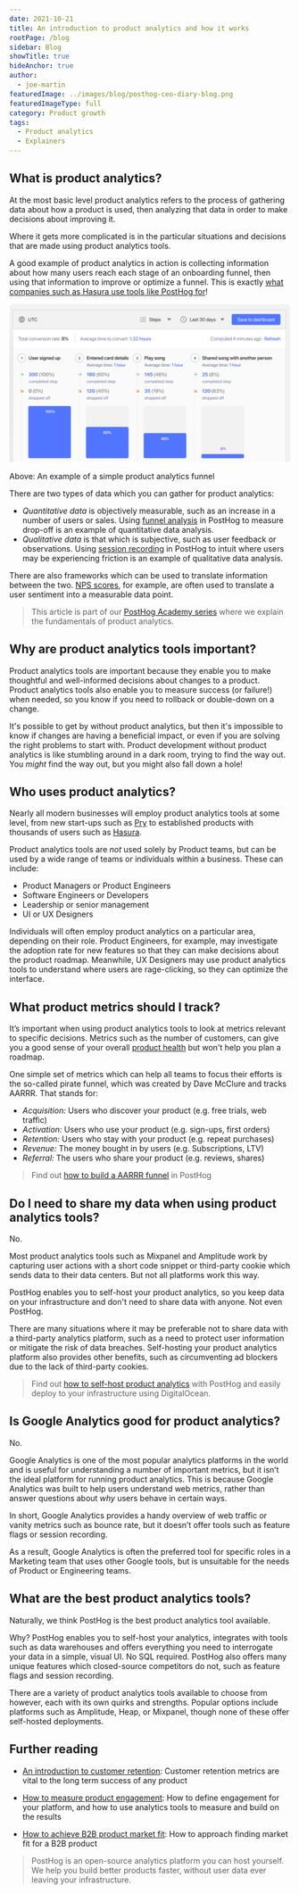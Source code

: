 ```yaml
---
date: 2021-10-21
title: An introduction to product analytics and how it works
rootPage: /blog
sidebar: Blog
showTitle: true
hideAnchor: true
author:
  - joe-martin
featuredImage: ../images/blog/posthog-ceo-diary-blog.png
featuredImageType: full
category: Product growth
tags:
  - Product analytics
  - Explainers
---
```

## What is product analytics?

At the most basic level product analytics refers to the process of gathering data about how a product is used, then analyzing that data in order to make decisions about improving it.

Where it gets more complicated is in the particular situations and decisions that are made using product analytics tools.

A good example of product analytics in action is collecting information about how many users reach each stage of an onboarding funnel, then using that information to improve or optimize a funnel. This is exactly [what companies such as Hasura use tools like PostHog for](/customers/hasura)!

![Product analytics funnel](../images/tutorials/pirate-funnel/slide-funnels.png)

<p align = "center"><figcaption>Above: An example of a simple product analytics funnel</figcaption>
</p>

There are two types of data which you can gather for product analytics:

- *Quantitative data* is objectively measurable, such as an increase in a number of users or sales. Using [funnel analysis](/docs/user-guides/funnels) in PostHog to measure drop-off is an example of quantitative data analysis.
- *Qualitative data* is that which is subjective, such as user feedback or observations. Using [session recording](/docs/user-guides/recordings) in PostHog to intuit where users may be experiencing friction is an example of qualitative data analysis.

There are also frameworks which can be used to translate information between the two. [NPS scores](/apps/nps-survey-app), for example, are often used to translate a user sentiment into a measurable data point.

> This article is part of our [PostHog Academy series](/tracks) where we explain the fundamentals of product analytics.

## Why are product analytics tools important?

Product analytics tools are important because they enable you to make thoughtful and well-informed decisions about changes to a product. Product analytics tools also enable you to measure success (or failure!) when needed, so you know if you need to rollback or double-down on a change. 

It's possible to get by without product analytics, but then it's impossible to know if changes are having a beneficial impact, or even if you are solving the right problems to start with. Product development without product analytics is like stumbling around in a dark room, trying to find the way out. You _might_ find the way out, but you might also fall down a hole! 

## Who uses product analytics?

Nearly all modern businesses will employ product analytics tools at some level, from new start-ups such as [Pry](/customers/pry) to established products with thousands of users such as [Hasura](/customers/hasura).

Product analytics tools are _not_ used solely by Product teams, but can be used by a wide range of teams or individuals within a business. These can include:

- Product Managers or Product Engineers
- Software Engineers or Developers
- Leadership or senior management
- UI or UX Designers

Individuals will often employ product analytics on a particular area, depending on their role. Product Engineers, for example, may investigate the adoption rate for new features so that they can make decisions about the product roadmap. Meanwhile, UX Designers may use product analytics tools to understand where users are rage-clicking, so they can optimize the interface. 

<BorderWrapper>
    <Quote
        imageSource="/images/customers/joe.png"
        size="md"
        name="Joe Saunderson"
        title="Software Engineer, Mention Me"
        quote={`“We use feature flags to issue changes to 50% of users and then compare the effect. Experiment, find results, decide where to focus and then iterate.”`}
    />
</BorderWrapper>


## What product metrics should I track?

It’s important when using product analytics tools to look at metrics relevant to specific decisions. Metrics such as the number of customers, can give you a good sense of your overall [product health](/blog/product-health-metrics) but won't help you plan a roadmap.

One simple set of metrics which can help all teams to focus their efforts is the so-called pirate funnel, which was created by Dave McClure and tracks AARRR. That stands for:

- *Acquisition:* Users who discover your product (e.g. free trials, web traffic)
- *Activation:* Users who use your product (e.g. sign-ups, first orders)
- *Retention:* Users who stay with your product (e.g. repeat purchases)
- *Revenue:* The money bought in by users (e.g. Subscriptions, LTV)
- *Referral:* The users who share your product (e.g. reviews, shares)

> Find out [how to build a AARRR funnel](/blog/aarrr-pirate-funnel) in PostHog

## Do I need to share my data when using product analytics tools?

No. 

Most product analytics tools such as Mixpanel and Amplitude work by capturing user actions with a short code snippet or third-party cookie which sends data to their data centers. But not all platforms work this way.

PostHog enables you to self-host your product analytics, so you keep data on your infrastructure and don't need to share data with anyone. Not even PostHog. 

There are many situations where it may be preferable not to share data with a third-party analytics platform, such as a need to protect user information or mitigate the risk of data breaches. Self-hosting your product analytics platform also provides other benefits, such as circumventing ad blockers due to the lack of third-party cookies.

> Find out [how to self-host product analytics](/docs/self-host) with PostHog and easily deploy to your infrastructure using DigitalOcean. 

## Is Google Analytics good for product analytics?

No.

Google Analytics is one of the most popular analytics platforms in the world and is useful for understanding a number of important metrics, but it isn’t the ideal platform for running product analytics. This is because Google Analytics was built to help users understand web metrics, rather than answer questions about _why_ users behave in certain ways. 

In short, Google Analytics provides a handy overview of web traffic or vanity metrics such as bounce rate, but it doesn’t offer tools such as feature flags or session recording.

As a result, Google Analytics is often the preferred tool for specific roles in a Marketing team that uses other Google tools, but is unsuitable for the needs of Product or Engineering teams. 

## What are the best product analytics tools?

Naturally, we think PostHog is the best product analytics tool available. 

Why? PostHog enables you to self-host your analytics, integrates with tools such as data warehouses and offers everything you need to interrogate your data in a simple, visual UI. No SQL required. PostHog also offers many unique features which closed-source competitors do not, such as feature flags and session recording. 

There are a variety of product analytics tools available to choose from however, each with its own quirks and strengths. Popular options include platforms such as Amplitude, Heap, or Mixpanel, though none of these offer self-hosted deployments. 

## Further reading

- [An introduction to customer retention](/blog/introduction-to-customer-retention): Customer retention metrics are vital to the long term success of any product

- [How to measure product engagement](/blog/how-to-measure-product-engagement): How to define engagement for your platform, and how to use analytics tools to measure and build on the results

- [How to achieve B2B product market fit](/blog/how-to-product-market-fit): How to approach finding market fit for a B2B product

> PostHog is an open-source analytics platform you can host yourself. We help you build better products faster, without user data ever leaving your infrastructure.

<ArrayCTA />
